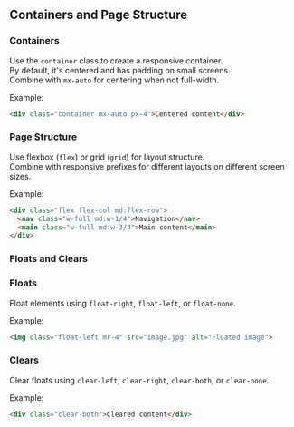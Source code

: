 ## Containers and Page Structure

### Containers
Use the `container` class to create a responsive container.  
By default, it's centered and has padding on small screens.  
Combine with `mx-auto` for centering when not full-width.

Example:
```html
<div class="container mx-auto px-4">Centered content</div>
```

### Page Structure
Use flexbox (`flex`) or grid (`grid`) for layout structure.  
Combine with responsive prefixes for different layouts on different screen sizes.

Example:
```html
<div class="flex flex-col md:flex-row">
  <nav class="w-full md:w-1/4">Navigation</nav>
  <main class="w-full md:w-3/4">Main content</main>
</div>
```

### Floats and Clears

### Floats
Float elements using `float-right`, `float-left`, or `float-none`.

Example:
```html
<img class="float-left mr-4" src="image.jpg" alt="Floated image">
```

### Clears
Clear floats using `clear-left`, `clear-right`, `clear-both`, or `clear-none`.

Example:
```html
<div class="clear-both">Cleared content</div>
```
